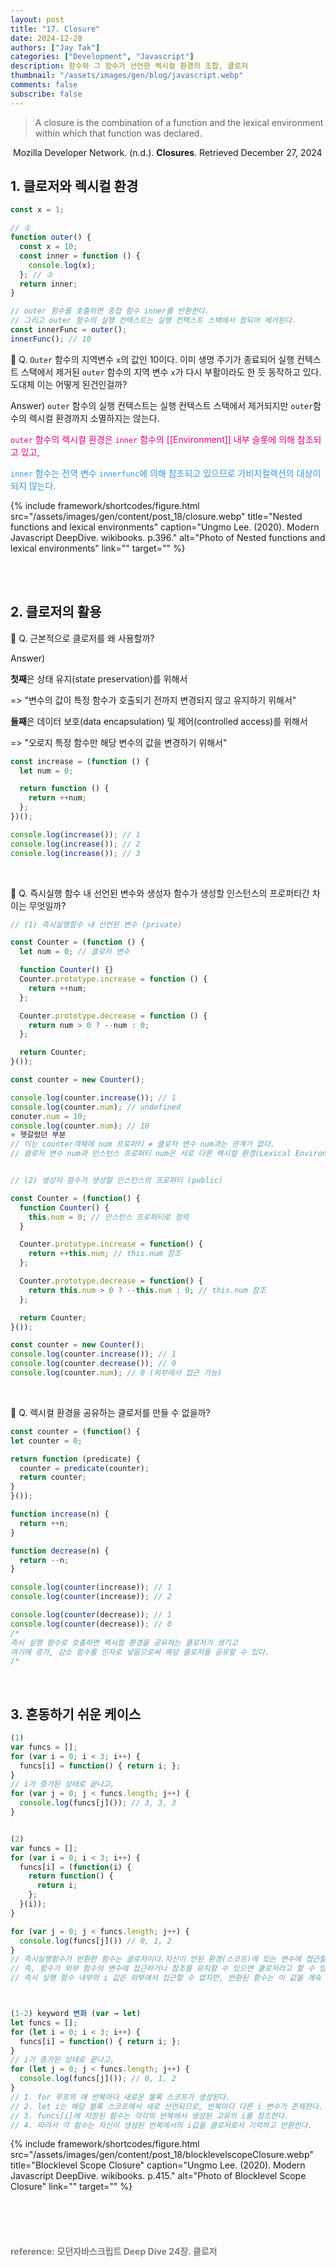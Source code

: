 ```yaml
---
layout: post
title: "17. Closure"
date: 2024-12-28
authors: ["Jay Tak"]
categories: ["Development", "Javascript"]
description: 함수와 그 함수가 선언한 렉시컬 환경의 조합, 클로저
thumbnail: "/assets/images/gen/blog/javascript.webp"
comments: false
subscribe: false
---
```


> A closure is the combination of a function and the lexical environment within which that function was declared.

​ Mozilla Developer Network. (n.d.). **Closures**. Retrieved December 27, 2024

## 1. 클로저와 렉시컬 환경

```javascript
const x = 1;

// ①
function outer() {
  const x = 10;
  const inner = function () {
    console.log(x);
  }; // ②
  return inner;
}

// outer 함수를 호출하면 중첩 함수 inner를 반환한다.
// 그리고 outer 함수의 실행 컨텍스트는 실행 컨텍스트 스택에서 팝되어 제거된다.
const innerFunc = outer();
innerFunc(); // 10
```

🧐 Q. `Outer` 함수의 지역변수 `x`의 값인 10이다. 이미 생명 주기가 종료되어 실행 컨텍스트 스택에서 제거된 `outer` 함수의 지역 변수 `x`가 다시 부활이라도 한 듯 동작하고 있다. 도대체 이는 어떻게 된건인걸까?

Answer) `outer` 함수의 실행 컨텍스트는 실행 컨텍스트 스택에서 제거되지만 `outer`함수의 렉시컬 환경까지 소멸하지는 않는다. <br>

<span style="color:#E4007F">`outer` 함수의 렉시컬 환경은 `inner` 함수의 [[Environment]] 내부 슬롯에 의해 참조되고 있고, </span><br>

<span style="color:#3498db">`inner` 함수는 전역 변수 `innerfunc`에 의해 참조되고 있으므로 가비지컬렉션의 대상이 되지 않는다. </span>

{% include framework/shortcodes/figure.html src="/assets/images/gen/content/post_18/closure.webp" title="Nested functions and lexical environments" caption="Ungmo Lee. (2020). Modern Javascript DeepDive. wikibooks. p.396." alt="Photo of Nested functions and lexical environments" link="" target="" %}

<br><br>

## 2. 클로저의 활용

🧐 Q. 근본적으로 클로저를 왜 사용할까?

Answer)

**첫째**은 상태 유지(state preservation)를 위해서<br>

=> "변수의 값이 특정 함수가 호출되기 전까지 변경되지 않고 유지하기 위해서" <br>

**둘째**은 데이터 보호(data encapsulation) 및 제어(controlled access)를 위해서 <br>

=> "오로지 특정 함수만 해당 변수의 값을 변경하기 위해서" <br>

```javascript
const increase = (function () {
  let num = 0;

  return function () {
    return ++num;
  };
})();

console.log(increase()); // 1
console.log(increase()); // 2
console.log(increase()); // 3
```

<br>

🧐 Q. 즉시실행 함수 내 선언된 변수와 생성자 함수가 생성할 인스턴스의 프로퍼티간 차이는 무엇일까?

```js
// (1) 즉시실행함수 내 선언된 변수 (private)

const Counter = (function () {
  let num = 0; // 클로저 변수

  function Counter() {}
  Counter.prototype.increase = function () {
    return ++num;
  };

  Counter.prototype.decrease = function () {
    return num > 0 ? --num : 0;
  };

  return Counter;
}());

const counter = new Counter();

console.log(counter.increase()); // 1
console.log(counter.num); // undefined
conuter.num = 10;
console.log(counter.num); // 10
⭐️ 헷갈렸던 부분
// 이는 counter객체에 num 프로퍼티 ≠ 클로저 변수 num과는 관계가 없다.
// 클로저 변수 num과 인스턴스 프로퍼티 num은 서로 다른 렉시컬 환경(Lexical Environment)에 존재하며, 완전히 별개의 개체로 동작한다.


// (2) 생성자 함수가 생성할 인스턴스의 프로퍼티 (public)

const Counter = (function() {
  function Counter() {
    this.num = 0; // 인스턴스 프로퍼티로 정의
  }

  Counter.prototype.increase = function() {
    return ++this.num; // this.num 참조
  };

  Counter.prototype.decrease = function() {
    return this.num > 0 ? --this.num : 0; // this.num 참조
  };

  return Counter;
}());

const counter = new Counter();
console.log(counter.increase()); // 1
console.log(counter.decrease()); // 0
console.log(counter.num); // 0 (외부에서 접근 가능)

```

<br>

🧐 Q. 렉시컬 환경을 공유하는 클로저를 만들 수 없을까?

```js
const counter = (function() {
let counter = 0;

return function (predicate) {
  counter = predicate(counter);
  return counter;
}
}());

function increase(n) {
  return ++n;
}

function decrease(n) {
  return --n;
}

console.log(counter(increase)); // 1
console.log(counter(increase)); // 2

console.log(counter(decrease)); // 1
console.log(counter(decrease)); // 0
/*
즉시 실행 함수로 호출하면 렉시컬 환경을 공유하는 클로저가 생기고
여기에 증가, 감소 함수를 인자로 넣음으로써 해당 클로저를 공유할 수 있다.
/*

```

<br>

## 3. 혼동하기 쉬운 케이스

```js
(1)
var funcs = [];
for (var i = 0; i < 3; i++) {
  funcs[i] = function() { return i; };
}
// i가 증가된 상태로 끝나고,
for (var j = 0; j < funcs.length; j++) {
  console.log(funcs[j]()); // 3, 3, 3
}


(2)
var funcs = [];
for (var i = 0; i < 3; i++) {
  funcs[i] = (function(i) {
    return function() {
      return i;
    };
  }(i));
}

for (var j = 0; j < funcs.length; j++) {
  console.log(funcs[j]()) // 0, 1, 2
}
// 즉시실행함수가 반환한 함수는 클로저이다.자신이 언된 환경(스코프)에 있는 변수에 접근할 수 있는 함수를 말한다.
// 즉, 함수가 외부 함수의 변수에 접근하거나 참조를 유지할 수 있으면 클로저라고 할 수 있다
// 즉시 실행 함수 내부의 i 값은 외부에서 접근할 수 없지만, 반환된 함수는 이 값을 계속 참조합니다.



(1-2) keyword 변화 (var → let)
let funcs = [];
for (let i = 0; i < 3; i++) {
  funcs[i] = function() { return i; };
}
// i가 증가된 상태로 끝나고,
for (let j = 0; j < funcs.length; j++) {
  console.log(funcs[j]()); // 0, 1, 2
}
// 1. for 루프의 매 반복마다 새로운 블록 스코프가 생성된다.
// 2. let i는 해당 블록 스코프에서 새로 선언되므로, 반복마다 다른 i 변수가 존재한다.
// 3. funcs[i]에 저장된 함수는 각각의 반복에서 생성된 고유의 i를 참조한다.
// 4. 따라서 각 함수는 자신이 생성된 반복에서의 i값을 클로저로서 기억하고 반환한다.

```

{% include framework/shortcodes/figure.html src="/assets/images/gen/content/post_18/blocklevelscopeClosure.webp" title="Blocklevel Scope Closure" caption="Ungmo Lee. (2020). Modern Javascript DeepDive. wikibooks. p.415." alt="Photo of Blocklevel Scope Closure" link="" target="" %}

<br><br><br>

#### <span style="color:grey">reference: 모던자바스크립트 Deep Dive 24장. 클로저</span>
